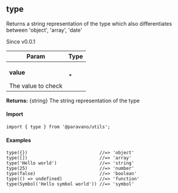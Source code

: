 <h2>type</h2>
<p>Returns a string representation of the type which also differentiates between 'object', 'array', 'date'</p>
<p>Since v0.0.1</p>
<table>
      <thead>
      <tr>
        <th>Param</th>
        <th>Type</th></tr>
      </thead>
      <tbody><tr><td><p><b>value</b></p>The value to check</td><td>*</td></tr></tbody>
    </table><p><b>Returns:</b> {string} The string representation of the type</p>
<h4>Import</h4>

```
import { type } from '@paravano/utils';
```

  <h4>Examples</h4>




```    
type({})                           //=> 'object'
type([])                           //=> 'array'
type('Hello world')                //=> 'string'
type(25)                           //=> 'number'
type(false)                        //=> 'boolean'
type(() => undefined)              //=> 'function'
type(Symbol('Hello symbol world')) //=> 'symbol'
```

    